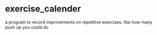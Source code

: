 # exercise_calender
a program to record improvements on repetitive exercises. like how many push up you could do
